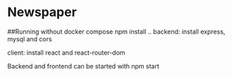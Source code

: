 # Newspaper

##Running without docker compose
npm install ..
backend:
install express, mysql and cors

client:
install react and react-router-dom

Backend and frontend can be started with npm start
